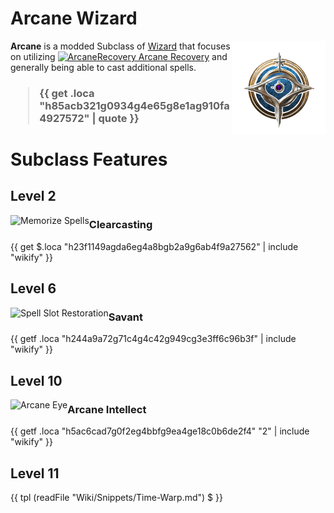 # Arcane Wizard

<img align="right" alt="Arcane Wizard Class Icon" height="150" src="images/ClassIcons/Arcane.png" />

**Arcane** is a modded Subclass of [Wizard](https://bg3.wiki/wiki/Wizard) that focuses on utilizing [ <img src="https://bg3.wiki/w/images/thumb/0/04/Arcane_Recovery_Charges_Icons.png/25px-Arcane_Recovery_Charges_Icons.png" height="25" align="top" alt="ArcaneRecovery" /> Arcane Recovery](https://bg3.wiki/wiki/Arcane_Recovery) and generally being able to cast additional spells.

<h3>

> {{ get .loca "h85acb321g0934g4e65g8e1ag910fa4927572" | quote }}

</h3>

# Subclass Features

## Level 2

<img src="https://bg3.wiki/w/images/4/40/PassiveFeature_RitualCaster_MemorizeSpells.png" height="40" align="left" alt="Memorize Spells" />

### Clearcasting

{{ get $.loca "h23f1149agda6eg4a8bgb2a9g6ab4f9a27562" | include "wikify" }}

## Level 6

<img src="https://bg3.wiki/w/images/b/b6/Spell_Slot_Restoration_Icon.webp" height="40" align="left" alt="Spell Slot Restoration" />

### Savant

{{ getf .loca "h244a9a72g71c4g4c42g949cg3e3ff6c96b3f" | include "wikify" }}

## Level 10

<img src="https://bg3.wiki/w/images/8/8e/Arcane_Eye_Icon.webp" height="40" align="left" alt="Arcane Eye" />

### Arcane Intellect

{{ getf .loca "h5ac6cad7g0f2eg4bbfg9ea4ge18c0b6de2f4" "2" | include "wikify" }}


## Level 11

{{ tpl (readFile "Wiki/Snippets/Time-Warp.md") $ }}